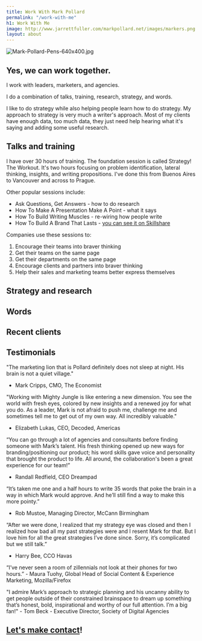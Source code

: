 ```yaml
---
title: Work With Mark Pollard
permalink: "/work-with-me"
h1: Work With Me
image: http://www.jarrettfuller.com/markpollard.net/images/markers.png
layout: about
---
```


![Mark-Pollard-Pens-640x400.jpg](/uploads/Mark-Pollard-Pens-640x400.jpg)

## Yes, we can work together.

I work with leaders, marketers, and agencies.

I do a combination of talks, training, research, strategy, and words.

I like to do strategy while also helping people learn how to do strategy. My approach to strategy is very much a writer's approach. Most of my clients have enough data, too much data, they just need help hearing what it's saying and adding some useful research.

## Talks and training
I have over 30 hours of training. The foundation session is called Strategy! The Workout. It's two hours focusing on problem identification, lateral thinking, insights, and writing propositions. I've done this from Buenos Aires to Vancouver and across to Prague.

Other popular sessions include:
* Ask Questions, Get Answers - how to do research
* How To Make A Presentation Make A Point - what it says
* How To Build Writing Muscles - re-wiring how people write
* How To Build A Brand That Lasts - [you can see it on Skillshare](http://skl.sh/markpollard)

Companies use these sessions to:
1. Encourage their teams into braver thinking
2. Get their teams on the same page
3. Get their departments on the same page
4. Encourage clients and partners into braver thinking
5. Help their sales and marketing teams better express themselves

## Strategy and research


## Words


## Recent clients

## Testimonials

"The marketing lion that is Pollard definitely does not sleep at night. His brain is not a quiet village."
- Mark Cripps, CMO, The Economist

"Working with Mighty Jungle is like entering a new dimension. You see the world with fresh eyes, colored by new insights and a renewed joy for what you do. As a leader, Mark is not afraid to push me, challenge me and sometimes tell me to get out of my own way. All incredibly valuable."
- Elizabeth Lukas, CEO, Decoded, Americas

“You can go through a lot of agencies and consultants before finding someone with Mark’s talent. His fresh thinking opened up new ways for branding/positioning our product; his word skills gave voice and personality that brought the product to life.  All around, the collaboration's been a great experience for our team!”
- Randall Redfield, CEO Dreampad

“It’s taken me one and a half hours to write 35 words that poke the brain in a way in which Mark would approve. And he’ll still find a way to make this more pointy.” 
- Rob Mustoe, Managing Director, McCann Birmingham

“After we were done, I realized that my strategy eye was closed and then I realized how bad all my past strategies were and I resent Mark for that. But I love him for all the great strategies I’ve done since. Sorry, it’s complicated but we still talk.” 
- Harry Bee, CCO Havas

“I’ve never seen a room of zillennials not look at their phones for two hours.” - Maura Tuohy, Global Head of Social Content & Experience Marketing, Mozilla/Firefox

"I admire Mark’s approach to strategic planning and his uncanny ability to get people outside of their constrained brainspace to dream up something that’s honest, bold, inspirational and worthy of our full attention. I’m a big fan!" - Tom Beck - Executive Director, Society of Digital Agencies

## [Let's make contact](contact/)!
